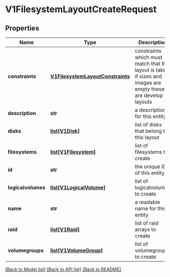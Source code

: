 # V1FilesystemLayoutCreateRequest

## Properties
Name | Type | Description | Notes
------------ | ------------- | ------------- | -------------
**constraints** | [**V1FilesystemLayoutConstraints**](V1FilesystemLayoutConstraints.md) | constraints which must match that this layout is taken, if sizes and images are empty these are develop layouts | 
**description** | **str** | a description for this entity | [optional] 
**disks** | [**list[V1Disk]**](V1Disk.md) | list of disks that belong to this layout | [optional] 
**filesystems** | [**list[V1Filesystem]**](V1Filesystem.md) | list of filesystems to create | [optional] 
**id** | **str** | the unique ID of this entity | 
**logicalvolumes** | [**list[V1LogicalVolume]**](V1LogicalVolume.md) | list of logicalvolumes to create | [optional] 
**name** | **str** | a readable name for this entity | [optional] 
**raid** | [**list[V1Raid]**](V1Raid.md) | list of raid arrays to create | [optional] 
**volumegroups** | [**list[V1VolumeGroup]**](V1VolumeGroup.md) | list of volumegroups to create | [optional] 

[[Back to Model list]](../README.md#documentation-for-models) [[Back to API list]](../README.md#documentation-for-api-endpoints) [[Back to README]](../README.md)


